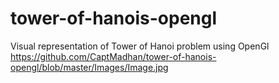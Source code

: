 # tower-of-hanois-opengl
Visual representation of Tower of Hanoi problem using OpenGl
https://github.com/CaptMadhan/tower-of-hanois-opengl/blob/master/Images/Image.jpg
